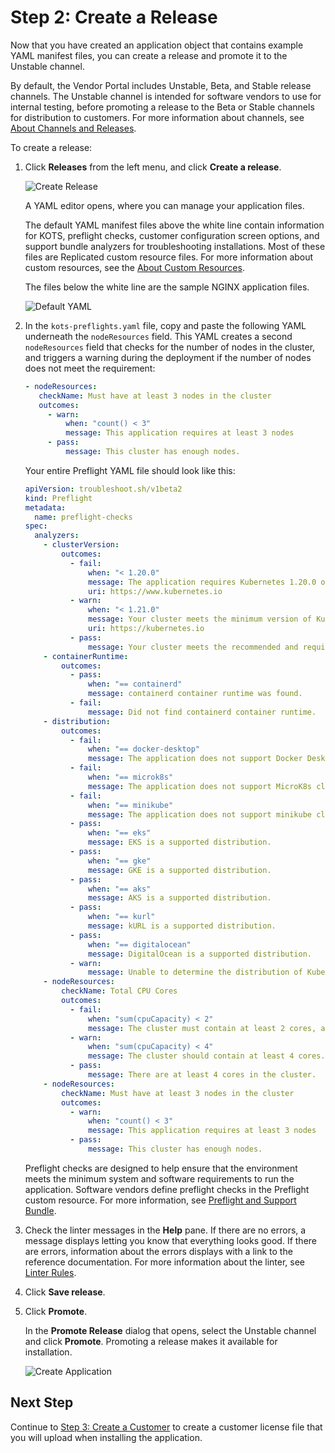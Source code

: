 # Step 2: Create a Release

Now that you have created an application object that contains example YAML manifest files, you can create a release and promote it to the Unstable channel.

By default, the Vendor Portal includes Unstable, Beta, and Stable release channels. The Unstable channel is intended for software vendors to use for internal testing, before promoting a release to the Beta or Stable channels for distribution to customers. For more information about channels, see [About Channels and Releases](releases-about).

To create a release:

1. Click **Releases** from the left menu, and click **Create a release**.

     ![Create Release](/images/guides/kots/create-release.png)

     A YAML editor opens, where you can manage your application files.

     The default YAML manifest files above the white line contain information for KOTS, preflight checks, customer configuration screen options, and support bundle analyzers for troubleshooting installations. Most of these files are Replicated custom resource files. For more information about custom resources, see the [About Custom Resources](/reference/custom-resource-about).

     The files below the white line are the sample NGINX application files.

     ![Default YAML](/images/guides/kots/default-yaml.png)

1. In the `kots-preflights.yaml` file, copy and paste the following YAML underneath the `nodeResources` field. This YAML creates a second `nodeResources` field that checks for the number of nodes in the cluster, and triggers a warning during the deployment if the number of nodes does not meet the requirement:

     ```yaml
     - nodeResources:
        checkName: Must have at least 3 nodes in the cluster
        outcomes:
          - warn:
              when: "count() < 3"
              message: This application requires at least 3 nodes
          - pass:
              message: This cluster has enough nodes.
     ```

     Your entire Preflight YAML file should look like this:

     ```yaml
     apiVersion: troubleshoot.sh/v1beta2
     kind: Preflight
     metadata:
       name: preflight-checks
     spec:
       analyzers:
         - clusterVersion:
             outcomes:
               - fail:
                   when: "< 1.20.0"
                   message: The application requires Kubernetes 1.20.0 or later, and recommends 1.21.0 or later.
                   uri: https://www.kubernetes.io
               - warn:
                   when: "< 1.21.0"
                   message: Your cluster meets the minimum version of Kubernetes, but we recommend you update to 1.21.0 or later.
                   uri: https://kubernetes.io
               - pass:
                   message: Your cluster meets the recommended and required versions of Kubernetes.
         - containerRuntime:
             outcomes:
               - pass:
                   when: "== containerd"
                   message: containerd container runtime was found.
               - fail:
                   message: Did not find containerd container runtime.
         - distribution:
             outcomes:
               - fail:
                   when: "== docker-desktop"
                   message: The application does not support Docker Desktop clusters.
               - fail:
                   when: "== microk8s"
                   message: The application does not support MicroK8s clusters.
               - fail:
                   when: "== minikube"
                   message: The application does not support minikube clusters.
               - pass:
                   when: "== eks"
                   message: EKS is a supported distribution.
               - pass:
                   when: "== gke"
                   message: GKE is a supported distribution.
               - pass:
                   when: "== aks"
                   message: AKS is a supported distribution.
               - pass:
                   when: "== kurl"
                   message: kURL is a supported distribution.
               - pass:
                   when: "== digitalocean"
                   message: DigitalOcean is a supported distribution.
               - warn:
                   message: Unable to determine the distribution of Kubernetes.
         - nodeResources:
             checkName: Total CPU Cores
             outcomes:
               - fail:
                   when: "sum(cpuCapacity) < 2"
                   message: The cluster must contain at least 2 cores, and should contain at least 4 cores.
               - warn:
                   when: "sum(cpuCapacity) < 4"
                   message: The cluster should contain at least 4 cores.
               - pass:
                   message: There are at least 4 cores in the cluster.
         - nodeResources:
             checkName: Must have at least 3 nodes in the cluster
             outcomes:
               - warn:
                   when: "count() < 3"
                   message: This application requires at least 3 nodes
               - pass:
                   message: This cluster has enough nodes.
     ```

     Preflight checks are designed to help ensure that the environment meets the minimum system and software requirements to run the application. Software vendors define preflight checks in the Preflight custom resource. For more information, see [Preflight and Support Bundle](/reference/custom-resource-preflight).

1. Check the linter messages in the **Help** pane. If there are no errors, a message displays letting you know that everything looks good. If there are errors, information about the errors displays with a link to the reference documentation. For more information about the linter, see [Linter Rules](/reference/linter).

1. Click **Save release**.

1. Click **Promote**.

     In the **Promote Release** dialog that opens, select the Unstable channel and click **Promote**. Promoting a release makes it available for installation.

     ![Create Application](/images/guides/kots/promote-release.png)

## Next Step

Continue to [Step 3: Create a Customer](tutorial-ui-create-customer) to create a customer license file that you will upload when installing the application.
